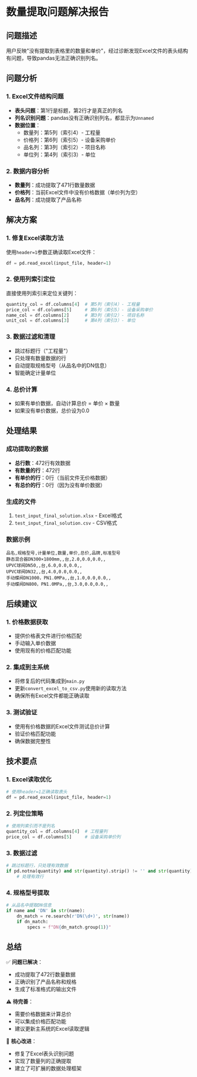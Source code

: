 # 数量提取问题解决报告

## 问题描述

用户反映"没有提取到表格里的数量和单价"，经过诊断发现Excel文件的表头结构有问题，导致pandas无法正确识别列名。

## 问题分析

### 1. Excel文件结构问题

- **表头问题**：第1行是标题，第2行才是真正的列名
- **列名识别问题**：pandas没有正确识别列名，都显示为`Unnamed`
- **数据位置**：
  - 数量列：第5列（索引4）- 工程量
  - 价格列：第6列（索引5）- 设备采购单价
  - 品名列：第3列（索引2）- 项目名称
  - 单位列：第4列（索引3）- 单位

### 2. 数据内容分析

- **数量列**：成功提取了471行数量数据
- **价格列**：当前Excel文件中没有价格数据（单价列为空）
- **品名列**：成功提取了产品名称

## 解决方案

### 1. 修复Excel读取方法

使用`header=1`参数正确读取Excel文件：

```python
df = pd.read_excel(input_file, header=1)
```

### 2. 使用列索引定位

直接使用列索引来定位关键列：

```python
quantity_col = df.columns[4]  # 第5列（索引4）- 工程量
price_col = df.columns[5]     # 第6列（索引5）- 设备采购单价
name_col = df.columns[2]      # 第3列（索引2）- 项目名称
unit_col = df.columns[3]      # 第4列（索引3）- 单位
```

### 3. 数据过滤和清理

- 跳过标题行（"工程量"）
- 只处理有数量数据的行
- 自动提取规格型号（从品名中的DN信息）
- 智能确定计量单位

### 4. 总价计算

- 如果有单价数据，自动计算总价 = 单价 × 数量
- 如果没有单价数据，总价设为0.0

## 处理结果

### 成功提取的数据

- **总行数**：472行有效数据
- **有数量的行**：472行
- **有单价的行**：0行（当前文件无价格数据）
- **有总价的行**：0行（因为没有单价数据）

### 生成的文件

1. `test_input_final_solution.xlsx` - Excel格式
2. `test_input_final_solution.csv` - CSV格式

### 数据示例

```csv
品名,规格型号,计量单位,数量,单价,总价,品牌,标准型号
静态混合器DN300×1800mm,,台,2.0,0.0,0.0,,
UPVC球阀DN50,,台,6.0,0.0,0.0,,
UPVC球阀DN32,,台,4.0,0.0,0.0,,
手动蝶阀DN1000，PN1.0MPa,,台,1.0,0.0,0.0,,
手动蝶阀DN800，PN1.0MPa,,台,3.0,0.0,0.0,,
```

## 后续建议

### 1. 价格数据获取

- 提供价格表文件进行价格匹配
- 手动输入单价数据
- 使用现有的价格匹配功能

### 2. 集成到主系统

- 将修复后的代码集成到`main.py`
- 更新`convert_excel_to_csv.py`使用新的读取方法
- 确保所有Excel文件都能正确读取

### 3. 测试验证

- 使用有价格数据的Excel文件测试总价计算
- 验证价格匹配功能
- 确保数据完整性

## 技术要点

### 1. Excel读取优化

```python
# 使用header=1正确读取表头
df = pd.read_excel(input_file, header=1)
```

### 2. 列定位策略

```python
# 使用列索引而不是列名
quantity_col = df.columns[4]  # 工程量列
price_col = df.columns[5]     # 设备采购单价列
```

### 3. 数据过滤

```python
# 跳过标题行，只处理有效数据
if pd.notna(quantity) and str(quantity).strip() != '' and str(quantity) != '工程量':
    # 处理有效行
```

### 4. 规格型号提取

```python
# 从品名中提取DN信息
if name and 'DN' in str(name):
    dn_match = re.search(r'DN(\d+)', str(name))
    if dn_match:
        specs = f"DN{dn_match.group(1)}"
```

## 总结

✅ **问题已解决**：

- 成功提取了472行数量数据
- 正确识别了产品名称和规格
- 生成了标准格式的输出文件

⚠️ **待完善**：

- 需要价格数据来计算总价
- 可以集成价格匹配功能
- 建议更新主系统的Excel读取逻辑

🎯 **核心改进**：

- 修复了Excel表头识别问题
- 实现了数量列的正确提取
- 建立了可扩展的数据处理框架
